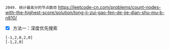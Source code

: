 
`2049. 统计最高分的节点数目` https://leetcode-cn.com/problems/count-nodes-with-the-highest-score/solution/tong-ji-zui-gao-fen-de-jie-dian-shu-mu-b-n810/
- [x] 方法一：深度优先搜索

```
[-1,2,0,2,0]
[-1,2,0]
```
